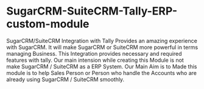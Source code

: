 SugarCRM-SuiteCRM-Tally-ERP-custom-module
=========================================

SugarCRM/SuiteCRM Integration with Tally Provides an amazing experience with SugarCRM. It will make SugarCRM or SuiteCRM more powerful in terms managing Business. This Integration provides necessary and required features with tally. Our main intension while creating this Module is not make SugarCRM / SuiteCRM as a ERP System. Our Main Aim is to Made this module is to help Sales Person or Person who handle the Accounts who are already using SugarCRM / SuiteCRM smoothly.
